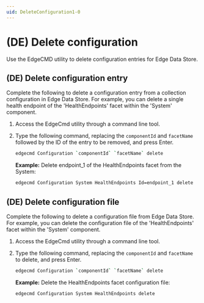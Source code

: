 ```yaml
---
uid: DeleteConfiguration1-0
---
```


# (DE) Delete configuration
Use the EdgeCMD utility to delete configuration entries for Edge Data Store.

## (DE) Delete configuration entry

Complete the following to delete a configuration entry from a collection configuration in Edge Data Store. For example, you can delete a single health endpoint of the 'HealthEndpoints' facet within the 'System' component.

1. Access the EdgeCmd utility through a command line tool.
2. Type the following command, replacing the `componentId` and `facetName` followed by the ID of the entry to be removed, and press Enter.

   ```bash
   edgecmd Configuration `componentId` `facetName` delete
   ```

   **Example:** Delete endpoint_1 of the HealthEndpoints facet from the System:

   ```bash
   edgecmd Configuration System HealthEndpoints Id=endpoint_1 delete
   ```

## (DE) Delete configuration file

Complete the following to delete a configuration file from Edge Data Store. For example, you can delete the configuration file of the 'HealthEndpoints' facet within the 'System' component.

1. Access the EdgeCmd utility through a command line tool. 
2. Type the following command, replacing the `componentId` and `facetName` to delete, and press Enter.

   ```bash
   edgecmd Configuration `componentId` `facetName` delete
   ```
   
   **Example:** Delete the HealthEndpoints facet configuration file:

   ```bash
   edgecmd Configuration System HealthEndpoints delete
   ```

